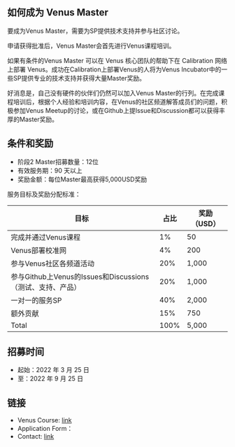 ## 如何成为 Venus Master
要成为Venus Master，需要为SP提供技术支持并参与社区讨论。申请获得批准后，Venus Master会首先进行Venus课程培训。如果有条件的Venus Master 可以在 Venus 核心团队的帮助下在 Calibration 网络上部署 Venus。成功在Calibration上部署Venus的人将为Venus Incubator中的一些SP提供专业的技术支持并获得大量Master奖励。好消息是，自己没有硬件的伙伴们仍然可以加入Venus Master的行列。在完成课程培训后，根据个人经验和培训内容，在Venus的社区频道解答成员们的问题，积极参加Venus Meetup的讨论，或在Github上提Issue和Discussion都可以获得丰厚的Master奖励。## 条件和奖励
- 阶段2 Master招募数量：12位- 有效服务期：90 天以上- 奖励金额：每位Master最高获得5,000USD奖励服务目标及奖励分配标准：| 目标   | 占比 | 奖励（USD） |
| ----------------- | -- | -- |
| 完成并通过Venus课程    | 1%  | 50 |
| Venus部署校准网    | 4%  | 200 |
| 参与Venus社区各频道活动   | 20%  | 1,000 |
| 参与Github上Venus的Issues和Discussions（测试、支持、产品）    | 20%  | 1,000 |
| 一对一的服务SP   | 40%  | 2,000 |
| 额外贡献  | 15%  | 750 |
| Total    | 100%  | 5,000 |## 招募时间

- 起始：2022 年 3 月 25 日- 至：2022 年 9 月 25 日## 链接
- Venus Course: [link](https://venus.filecoin.io/zh/master/)- Application Form：- Contact: [link](/contact) 